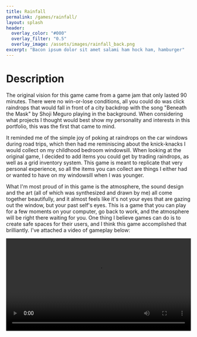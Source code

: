```yaml
---
title: Rainfall
permalink: /games/rainfall/
layout: splash
header:
  overlay_color: "#000"
  overlay_filter: "0.5"
  overlay_image: /assets/images/rainfall_back.png
excerpt: "Bacon ipsum dolor sit amet salami ham hock ham, hamburger"
---
```


# Description
The original vision for this game came from a game jam that only lasted 90 minutes. There were no win-or-lose conditions, all you could do was click raindrops that would fall in front of a city backdrop with the song "Beneath the Mask" by Shoji Meguro playing in the background. When considering what projects I thought would best show my personality and interests in this portfolio, this was the first that came to mind.

It reminded me of the simple joy of poking at raindrops on the car windows during road trips, which then had me reminiscing about the knick-knacks I would collect on my childhood bedroom windowsill. When looking at the original game, I decided to add items you could get by trading raindrops, as well as a grid inventory system. This game is meant to replicate that very personal experience, so all the items you can collect are things I either had or wanted to have on my windowsill when I was younger.

What I'm most proud of in this game is the atmosphere, the sound design and the art (all of which was synthesized and drawn by me) all come together beautifully, and it almost feels like it's not your eyes that are gazing out the window, but your past self's eyes. This is a game that you can play for a few moments on your computer, go back to work, and the atmosphere will be right there waiting for you. One thing I believe games can do is to create safe spaces for their users, and I think this game accomplished that brilliantly. I've attached a video of gameplay below:

<video controls width="100%">
  <source src="/assets/videos/rainfall.mp4" type="video/mp4">
</video>

